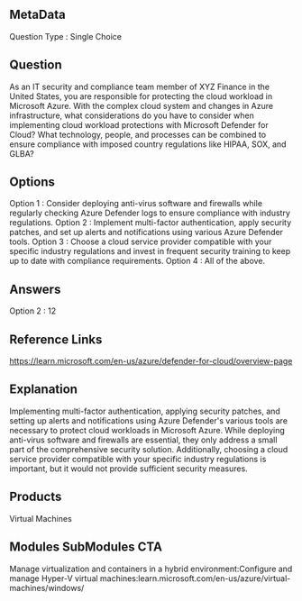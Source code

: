 ## MetaData
Question Type : Single Choice

## Question
As an IT security and compliance team member of XYZ Finance in the United States, you are responsible for protecting the cloud workload in Microsoft Azure. With the complex cloud system and changes in Azure infrastructure, what considerations do you have to consider when implementing cloud workload protections with Microsoft Defender for Cloud? What technology, people, and processes can be combined to ensure compliance with imposed country regulations like HIPAA, SOX, and GLBA?

## Options
Option 1 : Consider deploying anti-virus software and firewalls while regularly checking Azure Defender logs to ensure compliance with industry regulations.
Option 2 : Implement multi-factor authentication, apply security patches, and set up alerts and notifications using various Azure Defender tools.
Option 3 : Choose a cloud service provider compatible with your specific industry regulations and invest in frequent security training to keep up to date with compliance requirements.
Option 4 : All of the above.

## Answers
Option 2 : 12

## Reference Links
https://learn.microsoft.com/en-us/azure/defender-for-cloud/overview-page

## Explanation
Implementing multi-factor authentication, applying security patches, and setting up alerts and notifications using Azure Defender's various tools are necessary to protect cloud workloads in Microsoft Azure. While deploying anti-virus software and firewalls are essential, they only address a small part of the comprehensive security solution. Additionally, choosing a cloud service provider compatible with your specific industry regulations is important, but it would not provide sufficient security measures.

## Products
Virtual Machines

## Modules SubModules CTA
Manage virtualization and containers in a hybrid environment:Configure and manage Hyper-V virtual machines:learn.microsoft.com/en-us/azure/virtual-machines/windows/
